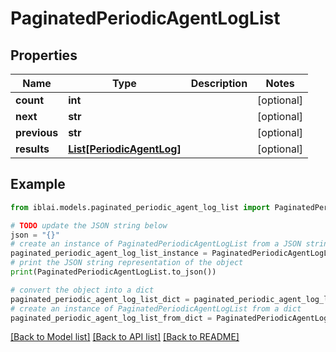 # PaginatedPeriodicAgentLogList


## Properties

Name | Type | Description | Notes
------------ | ------------- | ------------- | -------------
**count** | **int** |  | [optional] 
**next** | **str** |  | [optional] 
**previous** | **str** |  | [optional] 
**results** | [**List[PeriodicAgentLog]**](PeriodicAgentLog.md) |  | [optional] 

## Example

```python
from iblai.models.paginated_periodic_agent_log_list import PaginatedPeriodicAgentLogList

# TODO update the JSON string below
json = "{}"
# create an instance of PaginatedPeriodicAgentLogList from a JSON string
paginated_periodic_agent_log_list_instance = PaginatedPeriodicAgentLogList.from_json(json)
# print the JSON string representation of the object
print(PaginatedPeriodicAgentLogList.to_json())

# convert the object into a dict
paginated_periodic_agent_log_list_dict = paginated_periodic_agent_log_list_instance.to_dict()
# create an instance of PaginatedPeriodicAgentLogList from a dict
paginated_periodic_agent_log_list_from_dict = PaginatedPeriodicAgentLogList.from_dict(paginated_periodic_agent_log_list_dict)
```
[[Back to Model list]](../README.md#documentation-for-models) [[Back to API list]](../README.md#documentation-for-api-endpoints) [[Back to README]](../README.md)



